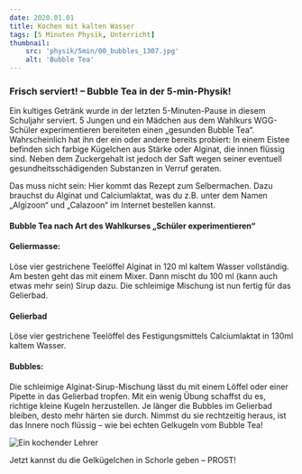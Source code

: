 ```yaml
---
date: 2020.01.01
title: Kochen mit kalten Wasser
tags: [5 Minuten Physik, Unterricht]
thumbnail: 
    src: 'physik/5min/00_bubbles_1307.jpg'
    alt: 'Bubble Tea'
---
```


### Frisch serviert! – Bubble Tea in der 5-min-Physik!

Ein kultiges Getränk wurde in der letzten 5-Minuten-Pause in diesem
Schuljahr serviert. 5 Jungen und ein Mädchen aus dem Wahlkurs
WGG-Schüler experimentieren bereiteten einen „gesunden Bubble
Tea“. Wahrscheinlich hat ihn der ein oder andere bereits probiert:
In einem Eistee befinden sich farbige Kügelchen aus Stärke oder
Alginat, die innen flüssig sind. Neben dem Zuckergehalt ist jedoch
der Saft wegen seiner eventuell gesundheitsschädigenden Substanzen
in Verruf geraten.

Das muss nicht sein: Hier kommt das Rezept zum Selbermachen. Dazu
brauchst du Alginat und Calciumlaktat, was du z.B. unter dem Namen
„Algizoon“ und „Calazoon“ im Internet bestellen kannst.

#### Bubble Tea nach Art des Wahlkurses „Schüler experimentieren“

#### Geliermasse:

Löse vier gestrichene Teelöffel Alginat in 120 ml kaltem Wasser
vollständig. Am besten geht das mit einem Mixer. Dann mischt du 100
ml (kann auch etwas mehr sein) Sirup dazu. Die schleimige Mischung
ist nun fertig für das Gelierbad.

#### Gelierbad

Löse vier gestrichene Teelöffel des Festigungsmittels Calciumlaktat in 130ml kaltem Wasser. 

#### Bubbles:

Die schleimige Alginat-Sirup-Mischung lässt du mit einem Löffel oder
einer Pipette in das Gelierbad tropfen. Mit ein wenig Übung schaffst
du es, richtige kleine Kugeln herzustellen. Je länger die Bubbles im
Gelierbad bleiben, desto mehr härten sie durch. Nimmst du sie
rechtzeitig heraus, ist das Innere noch flüssig – wie bei echten
Gelkugeln vom Bubble Tea!

![Ein kochender Lehrer](/images/physik/5min/00_bubbles_1307.jpg)

Jetzt kannst du die Gelkügelchen in Schorle geben – PROST!